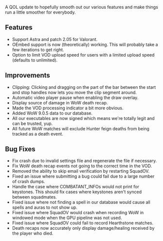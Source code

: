 A QOL update to hopefully smooth out our various features and make things run a little smoother for everybody.

## Features
* Support Astra and patch 2.05 for Valorant.
* OEmbed support is now (theoretically) working. This will probably take a few iterations to get right.
* Option to limit VOD upload speed for users with a limited upload speed (defaults to unlimited).

## Improvements
* Clipping: Clicking and dragging on the part of the bar between the start and stop handles now lets you move the clip segment around.
* Automatic video player pause when enabling the draw overlay.
* Display source of damage in WoW death recap.
* Made the VOD processing indicator a bit more obvious.
* Added WoW 9.0.5 data to our database.
* All our executables are now signed which means we're totally legit and can be trusted, yup.
* All future WoW matches will exclude Hunter feign deaths from being tracked as a death event.

## Bug Fixes
* Fix crash due to invalid settings file and regenerate the file if necessary.
* Fix WoW death recap events not going to the correct time in the VOD.
* Removed the ability to skip email verification by restarting SquadOV.
* Fixed an issue where submitting a bug could fail due to a large number of crash dumps.
* Handle the case where COMBATANT_INFOs would not print for keystones. This should fix cases where keystones aren't synced between squadmates.
* Fixed issue where not finding a spell in our database would cause all spells and auras to not show up.
* Fixed issue where SquadOV would crash when recording WoW in windowed mode when the GPU pipeline was not used.
* Fixed issue where SquadOV could fail to record Hearthstone matches.
* Death recaps now accurately only display damage/healing received by the player who died.
